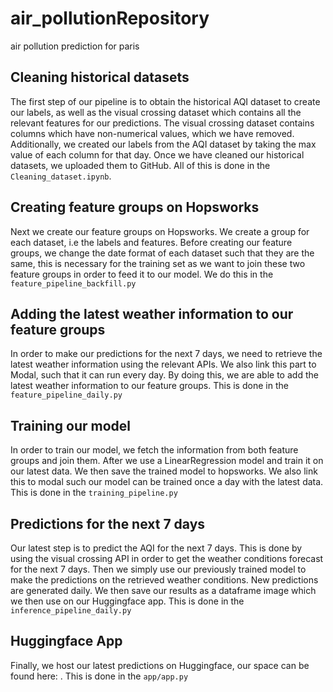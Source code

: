 # air_pollutionRepository
air pollution prediction for paris

## Cleaning historical datasets
The first step of our pipeline is to obtain the historical AQI dataset to create our labels, as well as the visual
crossing dataset which contains all the relevant features for our predictions. The visual crossing dataset contains
columns which have non-numerical values, which we have removed. Additionally, we created our labels from the AQI
dataset by taking the max value of each column for that day. Once we have cleaned our historical datasets, we
uploaded them to GitHub. All of this is done in the `Cleaning_dataset.ipynb`.

## Creating feature groups on Hopsworks
Next we create our feature groups on Hopsworks. We create a group for each dataset, i.e the labels and features.
Before creating our feature groups, we change the date format of each dataset such that they are the same, this is
necessary for the training set as we want to join these two feature groups in order to feed it to our model. We do
this in the `feature_pipeline_backfill.py`

## Adding the latest weather information to our feature groups
In order to make our predictions for the next 7 days, we need to retrieve the latest weather information using the
relevant APIs. We also link this part to Modal, such that it can run every day. By doing this, we are able to add the
latest weather information to our feature groups. This is done in the `feature_pipeline_daily.py`

## Training our model
In order to train our model, we fetch the information from both feature groups and join them. After we use a
LinearRegression model and train it on our latest data. We then save the trained model to hopsworks. We also link
this to modal such our model can be trained once a day with the latest data. This is done in the `training_pipeline.py`

## Predictions for the next 7 days
Our latest step is to predict the AQI for the next 7 days. This is done by using the visual crossing API in order to
get the weather conditions forecast for the next 7 days. Then we simply use our previously trained model to make the
predictions on the retrieved weather conditions. New predictions are generated daily. We then save our results as a
dataframe image which we then use on our Huggingface app. This is done in the `inference_pipeline_daily.py`

## Huggingface App
Finally, we host our latest predictions on Huggingface, our space can be found here:
. This is done in the `app/app.py`
